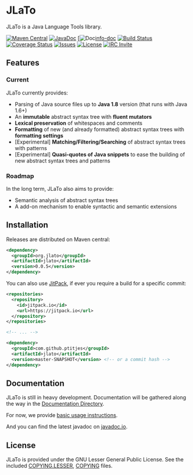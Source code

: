 # JLaTo

JLaTo is a Java Language Tools library.

[![Maven Central][shield-maven]][info-maven]
[![JavaDoc][shield-javadoc]][info-javadoc]
[![Doc][shield-doc][info-doc]
[![Build Status][shield-build]][info-build]
[![Coverage Status][shield-coverage]][info-coverage]
[![Issues][shield-issues]][info-issues]
[![License][shield-license]][info-license]
[![IRC Invite][shield-irc]][info-irc]

[info-maven]: https://maven-badges.herokuapp.com/maven-central/org.jlato/jlato
[info-javadoc]: http://javadoc.io/doc/org.jlato/jlato
[info-doc]: https://jlato.readthedocs.io/en/latest/?badge=latest
[info-build]: https://travis-ci.org/ptitjes/jlato
[info-coverage]: https://coveralls.io/github/ptitjes/jlato?branch=master
[info-issues]: https://github.com/ptitjes/jlato/issues
[info-license]: COPYING.LESSER
[info-irc]: https://webchat.freenode.net/?channels=jlato

[shield-maven]: https://img.shields.io/maven-central/v/org.jlato/jlato.svg
[shield-javadoc]: https://img.shields.io/badge/javadoc-latest-orange.svg
[shield-doc]: https://readthedocs.org/projects/docs/badge/?version=latest
[shield-build]: https://img.shields.io/travis/ptitjes/jlato/master.svg
[shield-coverage]: https://img.shields.io/coveralls/ptitjes/jlato/master.svg
[shield-issues]: https://img.shields.io/github/issues-raw/ptitjes/jlato.svg
[shield-license]: https://img.shields.io/badge/license-LGPL%203.0-blue.svg
[shield-irc]: https://img.shields.io/badge/irc-%23jlato-red.svg

## Features

### Current

JLaTo currently provides:

* Parsing of Java source files up to **Java 1.8** version (that runs with Java 1.6+)
* An **immutable** abstract syntax tree with **fluent mutators**
* **Lexical preservation** of whitespaces and comments
* **Formatting** of new (and already formatted) abstract syntax trees with **formatting settings**
* [Experimental] **Matching/Filtering/Searching** of abstract syntax trees with patterns
* [Experimental] **Quasi-quotes of Java snippets** to ease the building of new abstract syntax trees and patterns

### Roadmap

In the long term, JLaTo also aims to provide:

* Semantic analysis of abstract syntax trees
* A add-on mechanism to enable syntactic and semantic extensions

## Installation

Releases are distributed on Maven central:
```xml
<dependency>
  <groupId>org.jlato</groupId>
  <artifactId>jlato</artifactId>
  <version>0.0.5</version>
</dependency>
```

You can also use [JitPack](https://jitpack.io/#ptitjes/jlato), if ever you require a build for a specific commit:
```xml
<repositories>
  <repository>
    <id>jitpack.io</id>
    <url>https://jitpack.io</url>
  </repository>
</repositories>

<!-- ... -->

<dependency>
  <groupId>com.github.ptitjes</groupId>
  <artifactId>jlato</artifactId>
  <version>master-SNAPSHOT</version> <!-- or a commit hash -->
</dependency>
```


## Documentation

JLaTo is still in heavy development. Documentation will be gathered along the way in the [Documentation Directory](src/main/doc/).

For now, we provide [basic usage instructions](src/main/doc/usage/getting-started.md).

And you can find the latest javadoc on [javadoc.io][info-javadoc].

## License

JLaTo is provided under the GNU Lesser General Public License. See the included [COPYING.LESSER](COPYING.LESSER), [COPYING](COPYING) files.
